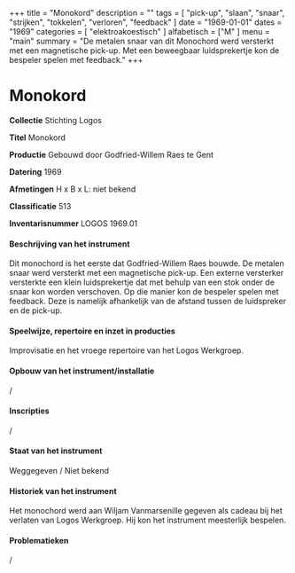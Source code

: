 ﻿+++
title = "Monokord"
description = ""
tags = [ 
    "pick-up",
"slaan",
"snaar",
"strijken",
"tokkelen",
"verloren",
"feedback"
]
date = "1969-01-01"
dates = "1969"
categories = [
    "elektroakoestisch"
]
alfabetisch = ["M"
]
menu = "main"
summary = "De metalen snaar van dit Monochord werd versterkt met een magnetische pick-up. Met een beweegbaar luidsprekertje kon de bespeler spelen met feedback."
+++

# Monokord

**Collectie** 
Stichting Logos

**Titel**
Monokord

**Productie**
Gebouwd door Godfried-Willem Raes te Gent

**Datering**
1969

**Afmetingen**
H x B x L: niet bekend

**Classificatie**
513

**Inventarisnummer**
LOGOS 1969.01

#### Beschrijving van het instrument
Dit monochord is het eerste dat Godfried-Willem Raes bouwde. De metalen snaar werd versterkt met een magnetische pick-up. Een externe versterker versterkte een klein luidsprekertje dat met behulp van een stok onder de snaar kon worden verschoven. Op die manier kon de bespeler spelen met feedback. Deze is namelijk afhankelijk van de afstand tussen de luidspreker en de pick-up.

#### Speelwijze, repertoire en inzet in producties
Improvisatie en het vroege repertoire van het Logos Werkgroep.

#### Opbouw van het instrument/installatie
/

#### Inscripties
/

#### Staat van het instrument
Weggegeven / Niet bekend

#### Historiek van het instrument
Het monochord werd aan Wiljam Vanmarsenille gegeven als cadeau bij het verlaten van Logos Werkgroep. Hij kon het instrument meesterlijk bespelen.

#### Problematieken
/
